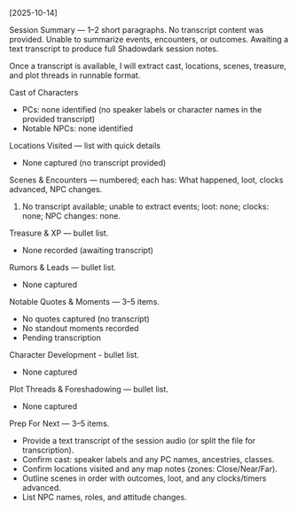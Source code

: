 [2025-10-14]

Session Summary — 1–2 short paragraphs.
No transcript content was provided. Unable to summarize events, encounters, or outcomes. Awaiting a text transcript to produce full Shadowdark session notes.

Once a transcript is available, I will extract cast, locations, scenes, treasure, and plot threads in runnable format.

Cast of Characters
- PCs: none identified (no speaker labels or character names in the provided transcript)
- Notable NPCs: none identified

Locations Visited — list with quick details
- None captured (no transcript provided)

Scenes & Encounters — numbered; each has: What happened, loot, clocks advanced, NPC changes.
1) No transcript available; unable to extract events; loot: none; clocks: none; NPC changes: none.

Treasure & XP — bullet list.
- None recorded (awaiting transcript)

Rumors & Leads — bullet list.
- None captured

Notable Quotes & Moments — 3–5 items.
- No quotes captured (no transcript)
- No standout moments recorded
- Pending transcription

Character Development - bullet list.
- None captured

Plot Threads & Foreshadowing — bullet list.
- None captured

Prep For Next — 3–5 items.
- Provide a text transcript of the session audio (or split the file for transcription).
- Confirm cast: speaker labels and any PC names, ancestries, classes.
- Confirm locations visited and any map notes (zones: Close/Near/Far).
- Outline scenes in order with outcomes, loot, and any clocks/timers advanced.
- List NPC names, roles, and attitude changes.